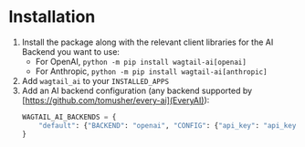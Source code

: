 # Installation

1. Install the package along with the relevant client libraries for the AI Backend you want to use:
    - For OpenAI, `python -m pip install wagtail-ai[openai]`
    - For Anthropic, `python -m pip install wagtail-ai[anthropic]`
2. Add `wagtail_ai` to your `INSTALLED_APPS`
3. Add an AI backend configuration (any backend supported by [https://github.com/tomusher/every-ai](EveryAI)):
    ```python
    WAGTAIL_AI_BACKENDS = {
        "default": {"BACKEND": "openai", "CONFIG": {"api_key": "api_key"}}
    }
    ```
